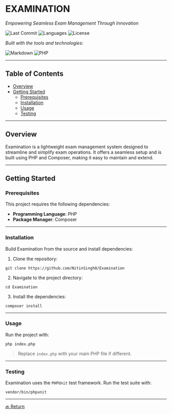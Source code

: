 # EXAMINATION

*Empowering Seamless Exam Management Through Innovation*

![Last Commit](https://img.shields.io/github/last-commit/NitinSingh0/Examination)
![Languages](https://img.shields.io/github/languages/top/NitinSingh0/Examination)
![License](https://img.shields.io/github/license/NitinSingh0/Examination)

_Built with the tools and technologies:_

![Markdown](https://img.shields.io/badge/-Markdown-000?logo=markdown)
![PHP](https://img.shields.io/badge/-PHP-777BB4?logo=php)

---

## Table of Contents

- [Overview](#overview)
- [Getting Started](#getting-started)
  - [Prerequisites](#prerequisites)
  - [Installation](#installation)
  - [Usage](#usage)
  - [Testing](#testing)

---

## Overview

Examination is a lightweight exam management system designed to streamline and simplify exam operations. It offers a seamless setup and is built using PHP and Composer, making it easy to maintain and extend.

---

## Getting Started

### Prerequisites

This project requires the following dependencies:

- **Programming Language**: PHP  
- **Package Manager**: Composer

---

### Installation

Build Examination from the source and install dependencies:

1. Clone the repository:

```
git clone https://github.com/NitinSingh0/Examination
```

2. Navigate to the project directory:

```
cd Examination
```

3. Install the dependencies:

```
composer install
```

---

### Usage

Run the project with:

```
php index.php
```

> Replace `index.php` with your main PHP file if different.

---

### Testing

Examination uses the `PHPUnit` test framework. Run the test suite with:

```
vendor/bin/phpunit
```

---

[🔙 Return](#table-of-contents)
